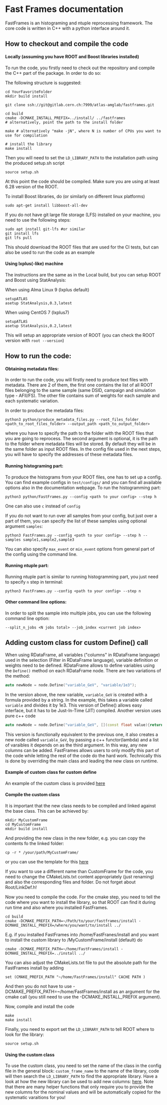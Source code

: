 # Fast Frames documentation

FastFrames is an histograming and ntuple reprocessing framework. The core code is written in C++ with a python interface around it.

## How to checkout and compile the code

#### Locally (assuming you have ROOT and Boost libraries installed)

To run the code, you firstly need to check out the repository and compile the C++ part of the package. In order to do so:

The following structure is suggested:
```
cd YourFavoriteFolder
mkdir build install

git clone ssh://git@gitlab.cern.ch:7999/atlas-amglab/fastframes.git

cd build
cmake -DCMAKE_INSTALL_PREFIX=../install/ ../fastframes
# alternatively, point the path to the install folder

make # alternatively "make -jN", where N is number of CPUs you want to use for compilation

# install the library
make install
```

Then you will need to set the `LD_LIBRARY_PATH` to the installation path using the produced setup.sh script

```
source setup.sh
```

At this point the code should be compiled. Make sure you are using at least 6.28 version of the ROOT.

To install Boost libraries, do (or similarly on different linux platforms)
```
sudo apt-get install libboost-all-dev
```

If you do not have git large file storage (LFS) installed on your machine, you need to use the following steps:

```
sudo apt install git-lfs #or similar
git install lfs
git lfs pull
```

This should download the ROOT files that are used for the CI tests, but can also be used to run the code as an example

#### Using lxplus(-like) machine
The instructions are the same as in the Local build, but you can setup ROOT and Boost using StatAnalysis:

When using Alma Linux 9 (lxplus default)

```
setupATLAS
asetup StatAnalysis,0.3,latest 
```

When using CentOS 7 (lxplus7)

```
setupATLAS
asetup StatAnalysis,0.2,latest 
```

This will setup an appropriate version of ROOT (you can check the ROOT version with `root --version`)


## How to run the code:

#### Obtaining metadata files:

In order to run the code, you will firstly need to produce text files with metadata. There are 2 of them, the first one contains the list of all ROOT files belonging to the same sample (same DSID, campaign and simulation type - AFII/FS).
The other file contains sum of weights for each sample and each systematic variation.

In order to produce the metadata files:

```
python3 python/produce_metadata_files.py --root_files_folder <path_to_root_files_folder> --output_path <path_to_output_folder>
```

where you have to specify the path to the folder with the ROOT files that you are going to reprocess. The second argument is optional, it is the path to the folder where metadata files will be stored.
By default they will be in the same folder as input ROOT files. In the config file used in the next steps, you will have to specify the addresses of these metadata files.

#### Running histograming part:

To produce the histograms from your ROOT files, one has to set up a config. You can find example configs in ```test/configs/``` and you can find all available options also in the documentation webpage.
To run the histogramming part:

```
python3 python/FastFrames.py --config <path to your config> --step h
```

One can also use ```c``` instead of ```config```

If you do not want to run over all samples from your config, but just over a part of them, you can specify the list of these samples using optional argument ```samples```:

```
python3 FastFrames.py --config <path to your config> --step h --samples sample1,sample2,sample3
```

You can also specify ```max_event``` or ```min_event``` options from general part of the config using the command line.

#### Running ntuple part:

Running ntuple part is similar to running histogramming part, you just need to specify ```n``` step in terminal:

```
python3 FastFrames.py --config <path to your config> --step n
```
#### Other command line options:

In order to split the sample into multiple jobs, you can use the following command line option:

```
--split_n_jobs <N jobs total> --job_index <current job index>
```

## Adding custom class for custom Define() call

When using RDataFrame, all variables ("columns" in RDataFrame language) used in the selection (Filter in RDataFrame language), variable definition or weights need to be defined.
RDataFrame allows to define variables using the `Define()` method on each RDataFrame node. There are two variations of the method:

```c++
auto newNode = node.Define("variable_GeV", "variable/1e3");
```

In the version above, the new variable, `variable_GeV` is created with a formula provided by a string. In the example, this takes a variable called `variable` and divides it by 1e3.
This version of Define() allows easy interface, but it has to be Just-In-Time (JIT) compiled.
Another version uses pure c++ code
```c++
auto newNode = node.Define("variable_GeV", [](const float value){return value/1e3}, {"variable"});
```

This version is functionally equivalent to the previous one, it also creates a new node called `variable_GeV`, by passing a c++ functor(lambda) and a list of varaibles it depends on as the third argument.
In this way, any new columns can be added. FastFrames allows users to only modify this part of the code while letting the rest of the code do the hard work.
Technically this is done by overriding the main class and leading the new class on runtime.

#### Example of custom class for custom define
An example of the custom class is provided [here](https://gitlab.cern.ch/atlas-amglab/fastframes/-/tree/main/examples/CustomVariables?ref_type=heads)

#### Compile the custom class
It is important that the new class needs to be compiled and linked against the base class.
This can be achieved by:
```
mkdir MyCustomFrame
cd MyCustomFrame
mkdir build install
```

And providing the new class in the new folder, e.g. you can copy the contents fo the linked folder:
```
cp -r * /your/path/MyCustomFrame/
```
or you can use the template for this [here](https://gitlab.cern.ch/atlas-amglab/fastframes/-/tree/NominalOnlyVariable?ref_type=heads)

If you want to use a different name than CustomFrame for the code, you need to change the CMakeLists.txt content appropriately (just renaming) and also the corresponding files and folder. Do not forget about Root/LinkDef.h!

Now you need to compile the code. For the cmake step, you need to tell the code where you want to install the library, so that ROOT can find it during run time and also where you installed FastFrames.
```
cd build
cmake -DCMAKE_PREFIX_PATH=~/Path/to/your/fastframes/install -DCMAKE_INSTALL_PREFIX=/where/you/want/to/install ../
```
E.g. if you installed FastFrames into /home/FastFranes/install and you want to install the custom library to /MyCustomFrame/install (default) do

```
cmake -DCMAKE_PREFIX_PATH=~/home/FastFrames/install -DCMAKE_INSTALL_PREFIX=../install ../
```

You can also adjust the CMakeLists.txt file to put the absolute path for the FastFrames install by adding

```
set (CMAKE_PREFIX_PATH "~/home/FastFrames/install" CACHE PATH )
```
And then you do not have to use -DCMAKE_PREFIX_PATH=~/home/FastFrames/install as an argument for the cmake call (you still need to use the -DCMAKE_INSTALL_PREFIX argument).

Now, compile and install the code

```
make
make install
```
Finally, you need to export set the `LD_LIBRARY_PATH` to tell ROOT where to look for the library:

```
source setup.sh
```

#### Using the custom class
To use the custom class, you need to set the name of the class in the config file in the general block: `custom_frame_name` to the name of the library, code will then search the `LD_LIBRARY_PATH` to find the appropriate library.
Have a look at how the new library can be used to add new columns: [here](https://gitlab.cern.ch/atlas-amglab/fastframes/-/blob/main/examples/CustomVariables/Root/CustomFrame.cc?ref_type=heads).
Note that there are many helper functions that only require you to provide the new columns for the nominal values and will be automatically copied for the systematic varaitions for you!
